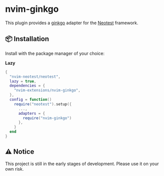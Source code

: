 # nvim-ginkgo

This plugin provides a [ginkgo](https://github.com/onsi/ginkgo) adapter for the [Neotest](https://github.com/nvim-neotest/neotest) framework.

## :package: Installation

Install with the package manager of your choice:

**Lazy**

```lua
{
  "nvim-neotest/neotest",
  lazy = true,
  dependencies = {
    "nvim-extensions/nvim-ginkgo",
  },
  config = function()
    require("neotest").setup({
      ...,
      adapters = {
        require("nvim-ginkgo")
      },
    }
  end
}
```

## :warning: Notice

This project is still in the early stages of development. Please use it on your own risk.
